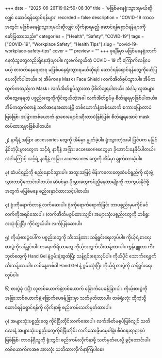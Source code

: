 +++
date = "2025-09-26T19:02:59+06:30"
title = 'မဖြစ်မနေရုံးသွားရမယ်ဆိုလျှင် ဆောင်ရန်ရှောင်ရန်များ'
recorded = false
description = "COVID-19 ကာလအတွင်း မဖြစ်မနေရုံးသွားရမယ်ဆိုလျှင် လိုက်နာရမည့် ဆောင်ရန်ရှောင်ရန်များကို ဖော်ပြထားသည်။"
categories = ["Health", "Safety", "COVID-19"]
tags = ["COVID-19", "Workplace Safety", "Health Tips"]
slug = "covid-19-workplace-safety-tips"
cover = ""
preview = ""
+++
ခုချိန်မှာ မဖြစ်မနေရုံးတက်နေတဲ့သူတွေလည်းရှိနေအုံးမှာပါ။ ကူးစက်လွယ်တဲ့ COVID – 19 ကို ကြောက်လန့်ပေမယ့် စားဝတ်နေရေးအရ မဖြစ်မနေရုံးသွားရမယ်ဆိုရင် ဆောင်ရန်ရှောင်ရန်တွေကိုဖော်ပြပေးလိုက်ပါတယ်။
၁) အိမ်ကနေ Mask ၊ Face Shield ၊ လက်အိတ်စွပ်သွားပါ။
အိမ်ကထွက်ကတည်းက Mask ၊ လက်အိတ်စွပ်သွားတာ ပိုစိတ်ချရပါတယ်။ အဲဒါမှ လူအများထိတွေ့နေရတဲ့ ပစ္စည်းတွေကိုကိုင်တွယ်တဲ့အခါ လက်အိတ်စွပ်မှ စိတ်ချရမှာဖြစ်ပါတယ်။ အိမ်ကထွက်တာနဲ့ သတိအနေအထားနဲ့မို့ တစ်ယောက်နဲ့တစ်ယောက် စကားပြောတာပဲဖြစ်ဖြစ်၊ အခြားတစ်ယောက် နှာစေးချောင်းဆိုးတာပဲဖြစ်ဖြစ်၊ စိတ်ချရအောင် mask တပ်ထားရမှာဖြစ်ပါတယ်။

၂) နာရီနဲ့ အခြား accessories တွေကို အိမ်မှာ ချွတ်ခဲ့ပါ။
ရုံးသွားတဲ့အခါ ပြင်ပက မမြင်နိုင်တဲ့ပိုးမွှားတွေက သင့်ရဲ့ နာရီနဲ့ အခြား accessoriesတွေမှာ ခိုအောင်းနေနိုင်ပါတယ်။ အဲဒါကြောင့် သင့်ရဲ့ နာရီနဲ့ အခြား accessories တွေကို အိမ်မှာ ချွတ်ထားခဲ့ပါ။

၃) ဆံပင်ရှည်ကို စည်းနှောင်သွားပါ။
အထူးသဖြင့် မိန်းကလေးတွေဆံပင်ရှည်ကို ထုံးဖွဲ့သွားတာပိုကောင်းပါတယ်။ ဆံပင်မှာ ပိုးမွှားတွေကပ်ညှိနေတာမျိုးကို ကာကွယ်နိုင်ဖို့အတွက် မဖြစ်မနေ စည်းနှောင်ထားသင့်ပါတယ်။

၄) ရုံးကိုရောက်တာနဲ့ လက်ဆေးပါ။
ရုံးကိုရောက်ရောက်ခြင်း ဘာပစ္စည်းမှမကိုင်ခင် လက်ကိုအရင်ဆေးပါ။ (လက်အိတ်မစွပ်ထားလျှင်) အများသုံးပစ္စည်းတွေကို တစ်ရှုးအသုံးပြုပြီး ကိုင်တွယ်ပါ။ လက်ပြန်ဆေးပါ။

၅) ကိုယ့်စားပွဲပေါ်က ပစ္စည်းတွေကို သီးသန့်ထား သန့်ရှင်းရေးလုပ်ပါ။
ကိုယ့်ရဲ့စာရေးစားပွဲကိုသန့်ရှင်းပါ၊ စာရေးကိရိယာတွေ ကိုယ့်အတွက်သီးသန့်ထားပါ။ ကွန်ပျူတာ ကီးဘုတ်တွေကို Hand Gel နဲ့ဂွမ်းနဲ့ဆွတ်ပြီး သန့်ရှင်းရေးလုပ်ပါ။ ကိုယ်ပိုင် သောက်ရေခွက်သီးသန့်ထားပါ။ တစ်နေ့တစ်ခါ Hand Gel နဲ့ ဂွမ်းသုံးပြီး ကိုယ့်ရဲ့စားပွဲကို သန့်ရှင်းရေးလုပ်ပါ။

၆) စားပွဲခုံ (သို့) လူတစ်ယောက်နဲ့တစ်ယောက် ‌ခြောက်ပေခန့်ခြားပါ။
ကိုယ့်စားပွဲကို အခြားတစ်ယောက်နဲ့ ခြောက်ပေခန့်ခြားမှာ သတ်မှတ်ထားပါ။ တစ်ရုံးလုံး ထိုကဲ့သို့ ဆောင်ရန်ရှောင်ရန်ကို လိုက်နာဖို့ စည်းကမ်းသတ်မှတ်ထားပါ။

၇) အများသုံးပစ္စည်းတွေ ကိုင်ပြီးတိုင်းလက်ဆေးပါ။
လက်အိတ်မစွပ်ဖြစ်လျှင် သတိလေးနဲ့ အများသုံးပစ္စည်းတွေကိုင်ပြီးတိုင်း လက်ဆေးဖို့မမေ့ပါနဲ့။
စီမံရေးရာဌာနပဲဖြစ်ဖြစ်၊ တာဝန်ရှိသူကို ရုံးတွင်း စည်းကမ်းလိုက်နာဖို့ သတ်မှတ်ပေးဖို့ ခွင့်တောင်းပါ။ တစ်ယောက်ကအစ အားလုံး သတိထားလိုက်နာကြပါစေ။ 